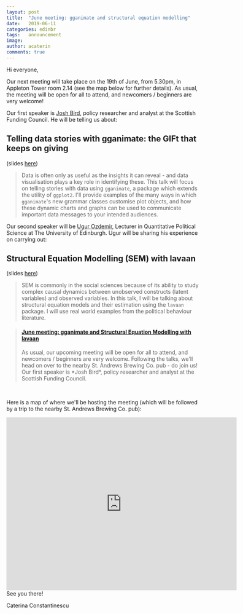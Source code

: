 ```yaml
---
layout: post
title:  "June meeting: gganimate and structural equation modelling"
date:   2019-06-11
categories: edinbr
tags:   announcement
image:
author: acaterin
comments: true
---
```




Hi everyone,
<br/>



Our next meeting will take place on the 19th of June, from 5.30pm, in Appleton Tower room 2.14 (see the map below for further details). As usual, the meeting will be open for all to attend, and newcomers / beginners are very welcome!


Our first speaker is [Josh Bird](https://www.linkedin.com/in/jbirdpolicy/), policy researcher and analyst at the Scottish Funding Council. He will be telling us about:

## Telling data stories with gganimate: the GIFt that keeps on giving

(slides [here](https://github.com/EdinbR/edinbr-talks/blob/master/2019-06-19/JoshBird_gganimate_EdinbR_ppt.pptx))

>Data is often only as useful as the insights it can reveal - and data visualisation plays a key role in identifying these. This talk will focus on telling stories with data using `gganimate`, a package which extends the utility of `ggplot2`. I'll provide examples of the many ways in which `gganimate`'s new grammar classes customise plot objects, and how these dynamic charts and graphs can be used to communicate important data messages to your intended audiences.




Our second speaker will be [Ugur Ozdemir](http://www.pol.ed.ac.uk/people/academic_staff/ugur_ozdemir), Lecturer in Quantitative Political Science at The University of Edinburgh. Ugur will be sharing his experience on carrying out:

## Structural Equation Modelling (SEM) with lavaan

(slides [here](https://github.com/EdinbR/edinbr-talks/blob/master/2019-06-19/UgurOzdemir_SEM.pdf))

> SEM is commonly in the social sciences because of its ability to study complex causal dynamics between unobserved constructs (latent variables) and observed variables. In this talk, I will be talking about structural equation models and their estimation using the `lavaan` package. I will use real world examples from the political behaviour literature.
 



<blockquote class="embedly-card"><h4><a href="https://www.meetup.com/EdinbR/events/262238656">June meeting: gganimate and Structural Equation Modelling with lavaan</a></h4><p>As usual, our upcoming meeting will be open for all to attend, and newcomers / beginners are very welcome. Following the talks, we'll head on over to the nearby St. Andrews Brewing Co. pub - do join us! Our first speaker is *Josh Bird*, policy researcher and analyst at the Scottish Funding Council.</p></blockquote>
<script async src="//cdn.embedly.com/widgets/platform.js" charset="UTF-8"></script>




<br/>




Here is a map of where we'll be hosting the meeting (which will be followed by a trip to the nearby St. Andrews Brewing Co. pub):

<iframe src="https://www.google.com/maps/embed?pb=!1m18!1m12!1m3!1d2234.2880000891505!2d-3.1891977839617285!3d55.94438008466733!2m3!1f0!2f0!3f0!3m2!1i1024!2i768!4f13.1!3m3!1m2!1s0x4887c783851c5b41%3A0x3d222164a50901a6!2sAppleton+Tower%2C+11+Crichton+St%2C+Edinburgh+EH8+9LE!5e0!3m2!1sen!2suk!4v1560293102541!5m2!1sen!2suk" width="600" height="450" frameborder="0" style="border:0" allowfullscreen></iframe>

<br/>
See you there!

Caterina Constantinescu
